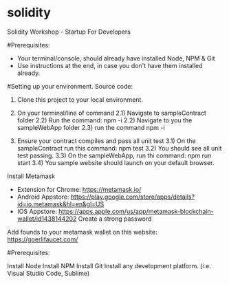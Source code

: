 # solidity
Solidity Workshop - Startup For Developers


#Prerequisites:
- Your terminal/console, should already have installed Node, NPM & Git
- Use instructions at the end, in case you don't have them installed already.


#Setting up your environment.
Source code:
1) Clone this project to your local environment.

2) On your terminal/line of command
2.1) Navigate to sampleContract folder
2.2) Run the command: npm -i
2.2) Navigate to you the sampleWebApp folder
2.3) run the command npm -i

3) Ensure your contract compiles and pass all unit test
3.1) On the sampleContract run this command: npm test
3.2) You should see all unit test passing.
3.3) On the sampleWebApp, run thi command: npm run start
3.4) You sample website should launch on your default browser.


Install Metamask
- Extension for Chrome: https://metamask.io/
- Android Appstore: https://play.google.com/store/apps/details?id=io.metamask&hl=en&gl=US
- IOS Appstore: https://apps.apple.com/us/app/metamask-blockchain-wallet/id1438144202
Create a strong password


Add founds to your metamask wallet on this website:
https://goerlifaucet.com/



#Prerequisites:

Install Node
Install NPM
Install Git
Install any development platform. (i.e. Visual Studio Code, Sublime)
